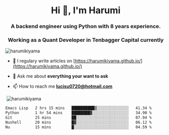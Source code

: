 <h1 align="center">Hi 👋, I'm Harumi</h1>
<h3 align="center">A backend engineer using <b>Python</b> with 8 years experience.</h3>
<h3 align="center">Working as a Quant Developer in <b>Tenbagger Capital</b> currently</h3>

<p align="left"> <img src="https://komarev.com/ghpvc/?username=harumikiyama" alt="harumikiyama" /> </p>


- 📝 I regulary write articles on [https://harumikiyama.github.io/](https://harumikiyama.github.io/)

- 💬 Ask me about **everything your want to ask**

- 📫 How to reach me **lucisu0720@hotmail.com**

<p>&nbsp;<img align="center" src="https://github-readme-stats.vercel.app/api?username=harumikiyama&show_icons=true" alt="harumikiyama" /></p>


<!--START_SECTION:waka-->

```txt
Emacs Lisp   2 hrs 15 mins   ██████████▒░░░░░░░░░░░░░░   41.34 %
Python       1 hr 54 mins    ████████▓░░░░░░░░░░░░░░░░   34.90 %
Git          25 mins         ██░░░░░░░░░░░░░░░░░░░░░░░   07.94 %
Nushell      20 mins         █▓░░░░░░░░░░░░░░░░░░░░░░░   06.12 %
Nu           15 mins         █░░░░░░░░░░░░░░░░░░░░░░░░   04.59 %
```

<!--END_SECTION:waka-->
